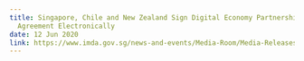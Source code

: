 ```yaml
---
title: Singapore, Chile and New Zealand Sign Digital Economy Partnership
  Agreement Electronically
date: 12 Jun 2020
link: https://www.imda.gov.sg/news-and-events/Media-Room/Media-Releases/2020/Singapore-Chile-and-New-Zealand-Sign-Digital-Economy-Partnership-Agreement-Electronically
---
```

